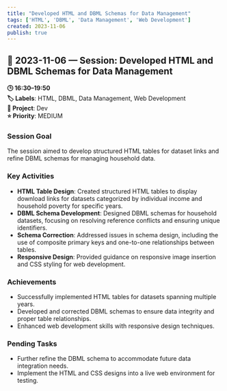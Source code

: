 ```yaml
---
title: "Developed HTML and DBML Schemas for Data Management"
tags: ['HTML', 'DBML', 'Data Management', 'Web Development']
created: 2023-11-06
publish: true
---
```


## 📅 2023-11-06 — Session: Developed HTML and DBML Schemas for Data Management

**🕒 16:30–19:50**  
**🏷️ Labels**: HTML, DBML, Data Management, Web Development  
**📂 Project**: Dev  
**⭐ Priority**: MEDIUM  


### Session Goal
The session aimed to develop structured HTML tables for dataset links and refine DBML schemas for managing household data.

### Key Activities
- **HTML Table Design**: Created structured HTML tables to display download links for datasets categorized by individual income and household poverty for specific years.
- **DBML Schema Development**: Designed DBML schemas for household datasets, focusing on resolving reference conflicts and ensuring unique identifiers.
- **Schema Correction**: Addressed issues in schema design, including the use of composite primary keys and one-to-one relationships between tables.
- **Responsive Design**: Provided guidance on responsive image insertion and CSS styling for web development.

### Achievements
- Successfully implemented HTML tables for datasets spanning multiple years.
- Developed and corrected DBML schemas to ensure data integrity and proper table relationships.
- Enhanced web development skills with responsive design techniques.

### Pending Tasks
- Further refine the DBML schema to accommodate future data integration needs.
- Implement the HTML and CSS designs into a live web environment for testing.
